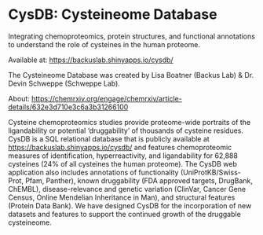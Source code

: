 # CysDB: Cysteineome Database

Integrating chemoproteomics, protein structures, and functional annotations to understand the role of cysteines in the human proteome.

Available at:  https://backuslab.shinyapps.io/cysdb/

The Cysteineome Database was created by Lisa Boatner (Backus Lab) & Dr. Devin Schweppe (Schweppe Lab).

About: https://chemrxiv.org/engage/chemrxiv/article-details/632e3d710e3c6a3b31266100

Cysteine chemoproteomics studies provide proteome-wide portraits of the ligandability or potential ‘druggability’ of thousands of cysteine residues. CysDB is a SQL relational database that is publicly available at https://backuslab.shinyapps.io/cysdb/ and features chemoproteomic measures of identification, hyperreactivity, and ligandability for 62,888 cysteines (24% of all cysteines the human proteome). The CysDB web application also includes annotations of functionality (UniProtKB/Swiss-Prot, Pfam, Panther), known druggability (FDA approved targets, DrugBank, ChEMBL), disease-relevance and genetic variation (ClinVar, Cancer Gene Census, Online Mendelian Inheritance in Man), and structural features (Protein Data Bank). We have designed CysDB for the incorporation of new datasets and features to support the continued growth of the druggable cysteineome.

